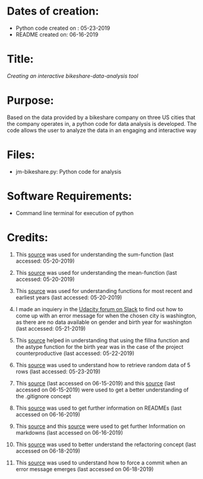 #  Dates of creation:  
*  Python code created on : 05-23-2019 	
*  README created on: 06-16-2019


#  Title:
*Creating an interactive bikeshare-data-analysis tool*


#  Purpose:
Based on the data provided by a bikeshare company on three US cities that the company operates in, a python code for data analysis is developed. The code allows the user to analyze the data in an engaging and interactive way


# Files:
* jm-bikeshare.py: Python code for analysis

#  Software Requirements:
*  Command line terminal for execution of python


#  Credits:
1. This [source](https://stackoverflow.com/questions/41286569/get-total-of-pandas-column) was used for understanding the sum-function (last accessed: 05-20-2019)

2. This [source](https://stackoverflow.com/questions/31037298/pandas-get-column-average-mean) was used for understanding the mean-function  (last accessed: 05-20-2019)

3. This [source](https://stackoverflow.com/questions/29886609/find-most-recent-date-in-pandas-dataframe) was used for understanding functions for most recent and earliest years (last accessed: 05-20-2019)

4. I made an inquiery in the [Udacity forum on Slack](https://udacity-students.slack.com/messages/GG8SEC9S7/convo/GG8SEC9S7-1558387457.031200/) to find out how to come up with an error message for when the chosen city is washington, as there are no data available on gender and birth year for washington (last accessed: 05-21-2019)

5. This [source](https://stackoverflow.com/questions/41550746/error-using-astype-when-nan-exists-in-a-dataframe) helped in understanding that using the fillna function and the astype function for the birth year was in the case of the project counterproductive (last accessed: 05-22-2019)

6. This [source](https://www.ritchieng.com/pandas-randomly-sample-rows/) was used to understand how to retrieve random data of 5 rows (last accessed: 05-23-2019)  

7. This [source](https://www.youtube.com/watch?v=0WfDe51pUU0) (last accessed on 06-15-2019) and this [source](https://stackoverflow.com/questions/3833561/why-doesnt-git-ignore-my-specified-file/3833675) (last accessed on 06-15-2019) were used to get a better understanding of the .gitignore concept

8. This [source](https://help.github.com/en/articles/about-readmes) was used to get further information on READMEs (last accessed on 06-16-2019)

9. This [source](https://en.support.wordpress.com/markdown-quick-reference/) and this [source](https://guides.github.com/features/mastering-markdown/) were used to get further Information on markdowns (last accessed on 06-16-2019)

10. This [source](https://pybit.es/refactoring.html) was used to better understand the refactoring concept (last accessed on 06-18-2019)

11. This [source](https://stackoverflow.com/questions/52195877/how-can-i-fix-git-commit-error-waiting-for-your-editor-to-close-the-file-wi) was used to understand how to force a commit when an error message emerges (last accessed on 06-18-2019)
